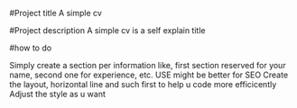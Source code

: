 #Project title A simple cv

#Project description A simple cv is a self explain title

#how to do

Simply create a section per information like, first section reserved for your name, second one for experience, etc. USE
might be better for SEO
Create the layout, horizontal line and such first to help u code more efficicently
Adjust the style as u want
